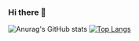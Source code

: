 ### Hi there 👋
![Anurag's GitHub stats](https://github-readme-stats.vercel.app/api?username=HQhanqiZHQ&count_private=true&show_icons=true&theme=cobalt)
[![Top Langs](https://github-readme-stats.vercel.app/api/top-langs/?username=HQhanqiZHQ)](https://github.com/anuraghazra/github-readme-stats)
